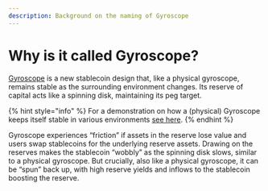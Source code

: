 ```yaml
---
description: Background on the naming of Gyroscope
---
```


# Why is it called Gyroscope?

[Gyroscope](http://gyro.finance/) is a new stablecoin design that, like a physical gyroscope, remains stable as the surrounding environment changes. Its reserve of capital acts like a spinning disk, maintaining its peg target.

{% hint style="info" %}
For a demonstration on how a (physical) Gyroscope keeps itself stable in various environments [see here](https://www.youtube.com/watch?v=p9zhP9Bnx-k).
{% endhint %}

Gyroscope experiences “friction” if assets in the reserve lose value and users swap stablecoins for the underlying reserve assets. Drawing on the reserves makes the stablecoin “wobbly” as the spinning disk slows, similar to a physical gyroscope. But crucially, also like a physical gyroscope, it can be “spun” back up, with high reserve yields and inflows to the stablecoin boosting the reserve.
